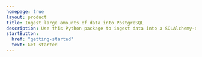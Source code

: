 ```yaml
---
homepage: true
layout: product
title: Ingest large amounts of data into PostgreSQL
description: Use this Python package to ingest data into a SQLAlchemy-defined PostgreSQL table, leveraging high-watermarking to keep it up to date without re-ingesting the same data.
startButton:
  href: "getting-started"
  text: Get started
---
```



